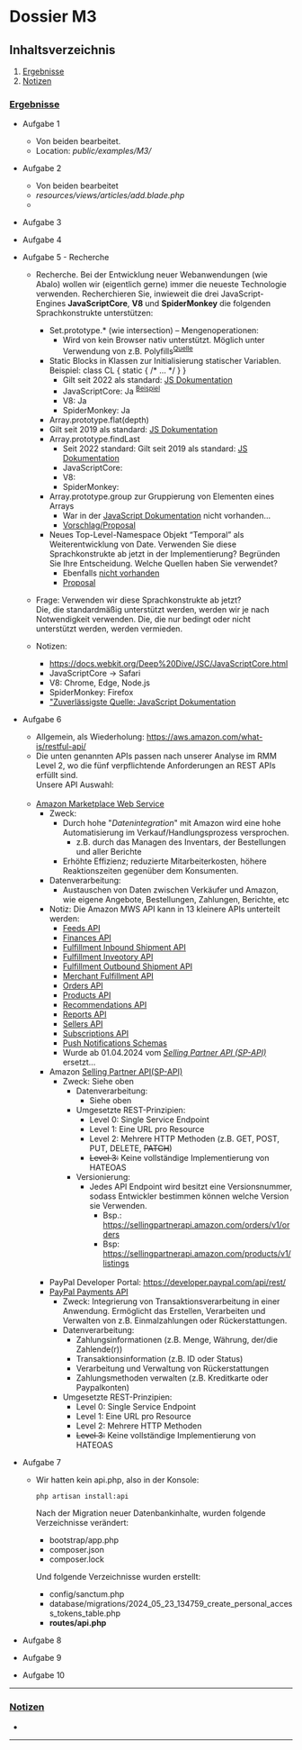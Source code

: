 # Dossier M3

## Inhaltsverzeichnis

1. [Ergebnisse](#uergebnisseu)
2. [Notizen](#unotizenu)

### <u>Ergebnisse</u>

- Aufgabe 1
    - Von beiden bearbeitet.
    - Location: <i>public/examples/M3/</i>

- Aufgabe 2
    - Von beiden bearbeitet
    - <i>resources/views/articles/add.blade.php</i>
    -
- Aufgabe 3

- Aufgabe 4

- Aufgabe 5 - Recherche
    - Recherche. Bei der Entwicklung neuer Webanwendungen (wie Abalo) wollen wir
      (eigentlich gerne) immer die neueste Technologie verwenden. Recherchieren Sie,
      inwieweit die drei JavaScript-Engines <b>JavaScriptCore</b>, <b>V8</b> und <b>SpiderMonkey</b> die folgenden
      Sprachkonstrukte unterstützen:

        - Set.prototype.* (wie intersection) – Mengenoperationen:
            - Wird von kein Browser nativ unterstützt. Möglich unter Verwendung von z.B.
              Polyfills<sup>[Quelle](https://github.com/tc39/proposal-set-methods/pull/109)</sup>
        - Static Blocks in Klassen zur Initialisierung statischer Variablen. Beispiel: class CL { static { /* … */ } }
            - Gilt seit 2022 als
              standard: [JS Dokumentation](https://developer.mozilla.org/en-US/docs/Web/JavaScript/Reference/Classes/static#static_initialization_blocks)
            - JavaScriptCore:
              Ja <sup>[Beispiel](https://docs.webkit.org/Deep%20Dive/MemoryManagement.html#how-to-use-refptr-and-ref)</sup>
            - V8: Ja
            - SpiderMonkey: Ja
        - Array.prototype.flat(depth)
        - Gilt seit 2019 als
          standard: [JS Dokumentation](https://developer.mozilla.org/en-US/docs/Web/JavaScript/Reference/Global_Objects/Array/flat)
        - Array.prototype.findLast
            - Seit 2022 standard: Gilt seit 2019 als
              standard: [JS Dokumentation](https://developer.mozilla.org/en-US/docs/Web/JavaScript/Reference/Global_Objects/Array/findLast)
            - JavaScriptCore:
            - V8:
            - SpiderMonkey:
        - Array.prototype.group zur Gruppierung von Elementen eines Arrays
            - War in der [JavaScript Dokumentation](https://developer.mozilla.org/en-US/docs/Web/JavaScript) nicht
              vorhanden...
            - [Vorschlag/Proposal](https://github.com/tc39/proposal-array-grouping)
        - Neues Top-Level-Namespace Objekt “Temporal” als Weiterentwicklung von Date. Verwenden Sie diese
          Sprachkonstrukte ab jetzt in der Implementierung? Begründen Sie Ihre Entscheidung. Welche Quellen haben Sie
          verwendet?
            - Ebenfalls [nicht vorhanden](https://developer.mozilla.org/en-US/search?q=Temporal)
            - [Proposal](https://github.com/tc39/proposal-temporal)
    - Frage: Verwenden wir diese Sprachkonstrukte ab jetzt?<br>Die, die standardmäßig unterstützt werden, werden wir je
      nach Notwendigkeit verwenden. Die, die nur bedingt oder nicht unterstützt werden, werden vermieden.
    - Notizen:
        - https://docs.webkit.org/Deep%20Dive/JSC/JavaScriptCore.html
        - JavaScriptCore -> Safari
        - V8: Chrome, Edge, Node.js
        - SpiderMonkey: Firefox
        - ["Zuverlässigste Quelle: JavaScript Dokumentation](https://developer.mozilla.org/en-US/docs/Web/JavaScript)
- Aufgabe 6
    - Allgemein, als Wiederholung: https://aws.amazon.com/what-is/restful-api/
    - Die unten genannten APIs passen nach unserer Analyse im RMM Level 2, wo die fünf verpflichtende Anforderungen an REST APIs erfüllt sind.<br>Unsere API Auswahl:<br><br>
    - [Amazon Marketplace Web Service](https://docs.developer.amazonservices.com/en_UK/dev_guide/index.html) </summary>
        - Zweck:
            - Durch hohe "<i>Datenintegration</i>" mit Amazon wird eine hohe Automatisierung im Verkauf/Handlungsprozess
              versprochen.
                - z.B. durch das Managen des Inventars, der Bestellungen und aller Berichte
            - Erhöhte Effizienz; reduzierte Mitarbeiterkosten, höhere Reaktionszeiten gegenüber dem Konsumenten.
        - Datenverarbeitung:
            - Austauschen von Daten zwischen Verkäufer und Amazon, wie eigene Angebote, Bestellungen, Zahlungen,
              Berichte, etc
        - Notiz: Die Amazon MWS API kann in 13 kleinere APIs unterteilt werden:
            - [Feeds API](https://docs.developer.amazonservices.com/en_UK/feeds/Feeds_Overview.html)
            - [Finances API](https://docs.developer.amazonservices.com/en_UK/finances/Finances_Overview.html)
            - [Fulfillment Inbound Shipment API](https://docs.developer.amazonservices.com/en_UK/fba_inbound/FBAInbound_Overview.html)
            - [Fulfillment Inveotory API](https://docs.developer.amazonservices.com/en_UK/fba_inventory/FBAInventory_Overview.html)
            - [Fulfillment Outbound Shipment API](https://docs.developer.amazonservices.com/en_UK/fba_outbound/FBAOutbound_Overview.html)
            - [Merchant Fulfillment API](https://docs.developer.amazonservices.com/en_UK/merch_fulfill/MerchFulfill_Overview.html)
            - [Orders API](https://docs.developer.amazonservices.com/en_UK/orders-2013-09-01/Orders_Overview.html)
            - [Products API](https://docs.developer.amazonservices.com/en_UK/products/Products_Overview.html)
            - [Recommendations API](https://docs.developer.amazonservices.com/en_UK/recommendations/Recommendations_Overview.html)
            - [Reports API](https://docs.developer.amazonservices.com/en_UK/reports/Reports_Overview.html)
            - [Sellers API](https://docs.developer.amazonservices.com/en_UK/sellers/Sellers_Overview.html)
            - [Subscriptions API](https://docs.developer.amazonservices.com/en_UK/subscriptions/Subscriptions_Overview.html)
            - [Push Notifications Schemas](https://docs.developer.amazonservices.com/en_UK/notifications/Notifications_Overview.html)
            - Wurde ab 01.04.2024 vom <i>[Selling Partner API (SP-API)](https://developer.amazonservices.com/)</i>
              ersetzt...
        - Amazon [Selling Partner API(SP-API)](https://developer-docs.amazon.com/sp-api/docs/what-is-the-selling-partner-api)
            - Zweck: Siehe oben
                - Datenverarbeitung:
                    - Siehe oben
                - Umgesetzte REST-Prinzipien:
                    - Level 0: Single Service Endpoint
                    - Level 1: Eine URL pro Resource
                    - Level 2: Mehrere HTTP Methoden (z.B. GET, POST, PUT, DELETE, ~~PATCH~~)
                    - ~~Level 3:~~ Keine vollständige Implementierung von HATEOAS
                - Versionierung:
                    - Jedes API Endpoint wird besitzt eine Versionsnummer, sodass Entwickler bestimmen können welche Version sie Verwenden.
                        - Bsp.: https://sellingpartnerapi.amazon.com/orders/v1/orders
                        - Bsp: https://sellingpartnerapi.amazon.com/products/v1/listings <br><br>
        - PayPal Developer Portal: https://developer.paypal.com/api/rest/
        - [PayPal Payments API](https://developer.paypal.com/docs/api/payments/v1/)
            - Zweck: Integrierung von Transaktionsverarbeitung in einer Anwendung. Ermöglicht das Erstellen, Verarbeiten und Verwalten von z.B. Einmalzahlungen oder Rückerstattungen.
            - Datenverarbeitung:
                - Zahlungsinformationen (z.B. Menge, Währung, der/die Zahlende(r))
                - Transaktionsinformation (z.B. ID oder Status)
                - Verarbeitung und Verwaltung von Rückerstattungen
                - Zahlungsmethoden verwalten (z.B. Kreditkarte oder Paypalkonten)
            - Umgesetzte REST-Prinzipien:
                - Level 0: Single Service Endpoint
                - Level 1: Eine URL pro Resource
                - Level 2: Mehrere HTTP Methoden
                - ~~Level 3:~~ Keine vollständige Implementierung von HATEOAS
- Aufgabe 7
  - Wir hatten kein api.php, also in der Konsole:
    ```bash
    php artisan install:api
    ```
    Nach der Migration neuer Datenbankinhalte, wurden folgende Verzeichnisse verändert:
    - bootstrap/app.php
    - composer.json
    - composer.lock<br>
  
    Und folgende Verzeichnisse wurden erstellt:
    - config/sanctum.php
    - database/migrations/2024_05_23_134759_create_personal_access_tokens_table.php
    - <b>routes/api.php</b>
- Aufgabe 8
- Aufgabe 9
- Aufgabe 10

<hr>

### <u>Notizen</u>
- 

<hr>
